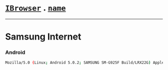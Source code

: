 # [`IBrowser`](/api/main/get-browser.md) . [`name`](../name.md)
---
# Samsung Internet

### Android

```sh
Mozilla/5.0 (Linux; Android 5.0.2; SAMSUNG SM-G925F Build/LRX22G) AppleWebKit/537.36 (KHTML, like Gecko) SamsungBrowser/3.0 Chrome/38.0.2125.102 Mobile Safari/537.36
```